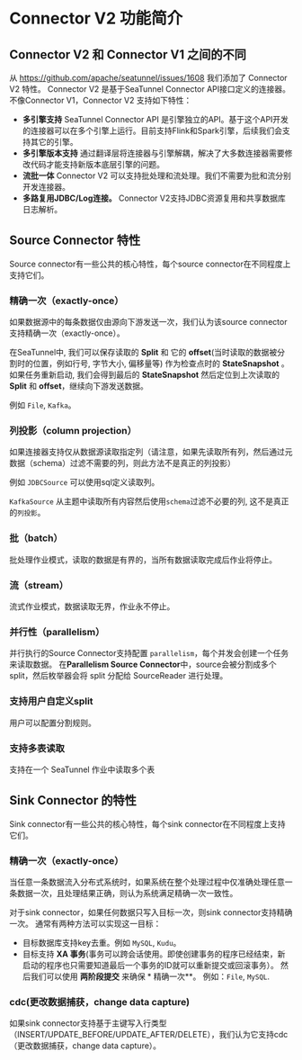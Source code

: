# Connector V2 功能简介

## Connector V2 和 Connector V1 之间的不同

从 https://github.com/apache/seatunnel/issues/1608 我们添加了 Connector V2 特性。
Connector V2 是基于SeaTunnel Connector API接口定义的连接器。不像Connector V1，Connector V2 支持如下特性：

* **多引擎支持** SeaTunnel Connector API 是引擎独立的API。基于这个API开发的连接器可以在多个引擎上运行。目前支持Flink和Spark引擎，后续我们会支持其它的引擎。
* **多引擎版本支持** 通过翻译层将连接器与引擎解耦，解决了大多数连接器需要修改代码才能支持新版本底层引擎的问题。
* **流批一体** Connector V2 可以支持批处理和流处理。我们不需要为批和流分别开发连接器。
* **多路复用JDBC/Log连接。** Connector V2支持JDBC资源复用和共享数据库日志解析。

## Source Connector 特性

Source connector有一些公共的核心特性，每个source connector在不同程度上支持它们。

### 精确一次（exactly-once）

如果数据源中的每条数据仅由源向下游发送一次，我们认为该source connector支持精确一次（exactly-once）。

在SeaTunnel中, 我们可以保存读取的 **Split** 和 它的 **offset**(当时读取的数据被分割时的位置，例如行号, 字节大小, 偏移量等) 作为检查点时的 **StateSnapshot** 。 如果任务重新启动, 我们会得到最后的 **StateSnapshot**
然后定位到上次读取的 **Split** 和 **offset**，继续向下游发送数据。

例如 `File`, `Kafka`。

### 列投影（column projection）

如果连接器支持仅从数据源读取指定列（请注意，如果先读取所有列，然后通过元数据（schema）过滤不需要的列，则此方法不是真正的列投影）

例如 `JDBCSource` 可以使用sql定义读取列。

`KafkaSource` 从主题中读取所有内容然后使用`schema`过滤不必要的列, 这不是真正的`列投影`。

### 批（batch）

批处理作业模式，读取的数据是有界的，当所有数据读取完成后作业将停止。

### 流（stream）

流式作业模式，数据读取无界，作业永不停止。

### 并行性（parallelism）

并行执行的Source Connector支持配置 `parallelism`，每个并发会创建一个任务来读取数据。
在**Parallelism Source Connector**中，source会被分割成多个split，然后枚举器会将 split 分配给 SourceReader 进行处理。

### 支持用户自定义split

用户可以配置分割规则。

### 支持多表读取

支持在一个 SeaTunnel 作业中读取多个表

## Sink Connector 的特性

Sink connector有一些公共的核心特性，每个sink connector在不同程度上支持它们。

### 精确一次（exactly-once）

当任意一条数据流入分布式系统时，如果系统在整个处理过程中仅准确处理任意一条数据一次，且处理结果正确，则认为系统满足精确一次一致性。

对于sink connector，如果任何数据只写入目标一次，则sink connector支持精确一次。 通常有两种方法可以实现这一目标：

* 目标数据库支持key去重。例如 `MySQL`, `Kudu`。
* 目标支持 **XA 事务**(事务可以跨会话使用。即使创建事务的程序已经结束，新启动的程序也只需要知道最后一个事务的ID就可以重新提交或回滚事务）。 然后我们可以使用 **两阶段提交** 来确保 * 精确一次**。 例如：`File`, `MySQL`.

### cdc(更改数据捕获，change data capture)

如果sink connector支持基于主键写入行类型（INSERT/UPDATE_BEFORE/UPDATE_AFTER/DELETE），我们认为它支持cdc（更改数据捕获，change data capture）。
